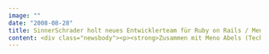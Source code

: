 ```yaml
---
image: ""
date: "2008-08-28"
title: SinnerSchrader holt neues Entwicklerteam für Ruby on Rails / Meno Abels wird Technical Director
content: <div class="newsbody"><p><strong>Zusammen mit Meno Abels (Technical Director) beginnt bei SinnerSchrader ein komplettes Ruby-on-Rails-Team zur Verstärkung der technischen Basis.</strong></p><p>Meno Abels (40) ist seit 1. Juli 2008 Technical Director bei SinnerSchrader und berichtet an Holger Blank, Geschäftsführer Technik. Als Leiter eines dreiköpfigen Teams bringt er geballtes Wissen und umfangreiche Erfahrung mit Ruby on Rails ins Haus. Zu seinen Schwerpunkten im Bereich Softwareentwicklung gehört insbesondere die Agile Entwicklung. Der studierte Mathematiker war zuletzt als Systemarchitekt bei Amango pure Entertainment beschäftigt. Seit 1986 arbeitete er bereits neben seinem Studium als technischer Berater.</p><p>Hintergrund&#58; <a href="http&#58;//www.fischmarkt.de/2008/08/auftraggeber_20.html">Meno Abels über Ruby on Rails</a></p><p><a class="news-backlink" href="/de/"><svg class="svg-ico svg-ico--arrow-left"><use xlink&#58;href="#arrow-down"></use></svg>Zurück zur Presse Übersicht</a></p></div>
---
```

